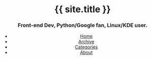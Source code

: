 <header>
  <div class="page-header">
    <div class="page-header-content">
      <h1>{{ site.title }}</h1>
      <h3>Front-end Dev, Python/Google fan, Linux/KDE user.</h3>
    </div>
  </div>
  <div class="nav-bar bg-color-darken">
    <div class="nav-bar-inner">
      <ul class="menu">
        <li><a href="/" title="Home">Home</a></li>
        <li><a href="/archive.html">Archive</a></li>
        <li><a href="/categories.html">Categories</a></li>
        <li><a href="/about.html">About</a></li>    
      </ul>
    </div>
  </div>
</header>

